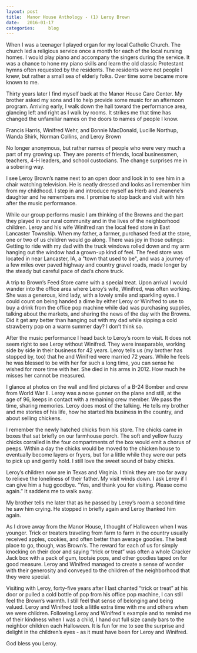 ```yaml
---
layout: post
title:  Manor House Anthology - (1) Leroy Brown
date:   2016-01-17
categories:     blog
---
```


When I was a teenager I played organ for my local Catholic Church. 
The church led a religious service once a month for each of the local nursing homes.
I would play piano and accompany the singers during the service.
It was a chance to hone my piano skills and learn the old classic Protestant hymns often requested by the residents.
The residents were not people I knew, but rather a small sea of elderly folks.
Over time some became more known to me.

Thirty years later I find myself back at the Manor House Care Center.
My brother asked my sons and I to help provide some music for an afternoon program.
Arriving early, I walk down the hall toward the performance area, glancing left and right as I walk by rooms.
It strikes me that time has changed the unfamiliar names on the doors to names of people I know.

Francis Harris, Winifred Wehr, and Bonnie MacDonald,
Lucille Northup, Wanda Shirk,
Norman Collins, and Leroy Brown

No longer anonymous, but rather names of people who were very much a part of my growing up.
They are parents of friends, local businessmen, teachers, 4-H leaders, and school custodians.
The change surprises me in a sobering way.

I see Leroy Brown’s name next to an open door and look in to see him in a chair watching television.
He is neatly dressed and looks as I remember him from my childhood.
I step in and introduce myself as Herb and Jeanene’s daughter and he remembers me.
I promise to stop back and visit with him after the music performance.

While our group performs music I am thinking of the Browns and the part they played in our rural community and in the lives of the neighborhood children.
Leroy and his wife Winifred ran the local feed store in East Lancaster Township.
When my father, a farmer, purchased feed at the store, one or two of us children would go along.
There was joy in those outings:  Getting to ride with my dad with the truck windows rolled down and my arm hanging out the window had a grown-up kind of feel.
The feed store was located in near Lancaster, IA, a "town that used to be", and was a journey of a few miles over paved highway and country gravel roads, made longer by the steady but careful pace of dad’s chore truck.

A trip to Brown’s Feed Store came with a special treat.
Upon arrival I would wander into the office area where Leroy’s wife, Winifred, was often working.
She was a generous, kind lady, with a lovely smile and sparkling eyes.
I could count on being handed a dime by either Leroy or Winifred to use to buy a drink from the office pop machine while dad was purchasing supplies, talking about the markets, and sharing the news of the day with the Browns.
Did it get any better than hanging out with my dad while sipping a cold strawberry pop on a warm summer day?
I don’t think so.

After the music performance I head back to Leroy’s room to visit.
It does not seem right to see Leroy without Winifred.
They were inseparable, working side by side in their business for 42 years.
Leroy tells us (my brother has stopped by, too) that he and Winifred were married 72 years.
While he feels he was blessed to be with her for such a long time, you can sense he wished for more time with her.
She died in his arms in 2012.
How much he misses her cannot be measured.

I glance at photos on the wall and find pictures of a B-24 Bomber and crew from World War II.
Leroy was a nose gunner on the plane and still, at the age of 96, keeps in contact with a remaining crew member.
We pass the time, sharing memories.
Leroy does most of the talking.
He tells my brother and me stories of his life, how he started his business in the country, and about selling chickens.

I remember the newly hatched chicks from his store.
The chicks came in boxes that sat briefly on our farmhouse porch.
The soft and yellow fuzzy chicks corralled in the four compartments of the box would emit a chorus of peeps.
Within a day the chicks would be moved to the chicken house to eventually become layers or fryers, but for a little while they were our pets to pick up and gently hold.
I still love the sweet sound of baby chicks.

Leroy’s children now are in Texas and Virginia.
I think they are too far away to relieve the loneliness of their father.
My visit winds down.
I ask Leroy if I can give him a hug goodbye.
“Yes, and thank you for visiting.  Please come again.”
It saddens me to walk away.

My brother tells me later that as he passed by Leroy’s room a second time he saw him crying.
He stopped in briefly again and Leroy thanked him again.

As I drove away from the Manor House, I thought of Halloween when I was younger.
Trick or treaters traveling from farm to farm in the country usually received apples, cookies, and often better than average goodies.
The best place to go, though, was Brown’s.
The reward for each of us for simply knocking on their door and saying “trick or treat” was often a whole Cracker Jack box with a pack of gum, tootsie pops, and other goodies taped on for good measure.
Leroy and Winifred managed to create a sense of wonder with their generosity and conveyed to the children of the neighborhood that they were special.

Visiting with Leroy, forty-five years after I last chanted “trick or treat” at his door or pulled a cold bottle of pop from his office pop machine, I can still feel the Brown’s warmth.
I still feel that sense of belonging and being valued.
Leroy and Winifred took a little extra time with me and others when we were children.
Following Leroy and Winifred's example and to remind me of their kindness when I was a child, I hand out full size candy bars to the neighbor children each Halloween.
It is fun for me to see the surprise and delight in the children’s eyes  - as it must have been for Leroy and Winifred.

God bless you Leroy.
